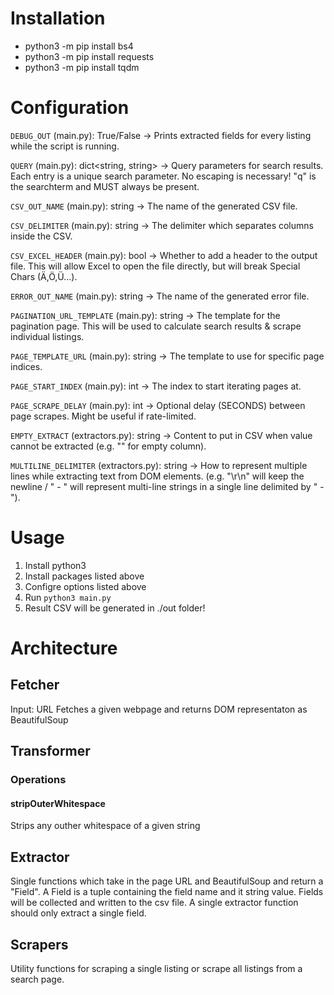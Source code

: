 
# Installation
- python3 -m pip install bs4
- python3 -m pip install requests
- python3 -m pip install tqdm 


# Configuration
`DEBUG_OUT` (main.py): True/False -> Prints extracted fields for every listing while the script is running.

`QUERY` (main.py): dict<string, string> -> Query parameters for search results. Each entry is a unique search parameter. No escaping is necessary! "q" is the searchterm and MUST always be present.


`CSV_OUT_NAME` (main.py): string -> The name of the generated CSV file.

`CSV_DELIMITER` (main.py): string -> The delimiter which separates columns inside the CSV.

`CSV_EXCEL_HEADER` (main.py): bool -> Whether to add a header to the output file. This will allow Excel to open the file directly, but will break Special Chars (Ä,Ö,Ü...).

`ERROR_OUT_NAME` (main.py): string -> The name of the generated error file.

`PAGINATION_URL_TEMPLATE` (main.py): string -> The template for the pagination page. This will be used to calculate search results & scrape individual listings.

`PAGE_TEMPLATE_URL` (main.py): string -> The template to use for specific page indices.

`PAGE_START_INDEX` (main.py): int -> The index to start iterating pages at.

`PAGE_SCRAPE_DELAY` (main.py): int -> Optional delay (SECONDS) between page scrapes. Might be useful if rate-limited.

`EMPTY_EXTRACT` (extractors.py): string -> Content to put in CSV when value cannot be extracted (e.g. "" for empty column).

`MULTILINE_DELIMITER` (extractors.py): string -> How to represent multiple lines while extracting text from DOM elements. (e.g. "\r\n" will keep the newline / " - " will represent multi-line strings in a single line delimited by " - ").

# Usage
1. Install python3
2. Install packages listed above
3. Configre options listed above
4. Run `python3 main.py`
5. Result CSV will be generated in ./out folder!

# Architecture

## Fetcher
Input: URL
Fetches a given webpage and returns DOM representaton as BeautifulSoup

## Transformer
### Operations
#### stripOuterWhitespace
Strips any outher whitespace of a given string

## Extractor
Single functions which take in the page URL and BeautifulSoup and return a "Field".
A Field is a tuple containing the field name and it string value.
Fields will be collected and written to the csv file.
A single extractor function should only extract a single field.

## Scrapers
Utility functions for scraping a single listing or scrape all listings from a search page.